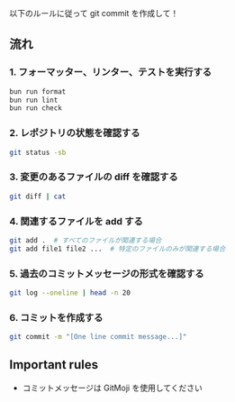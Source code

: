 以下のルールに従って git commit を作成して！

## 流れ

### 1. フォーマッター、リンター、テストを実行する

```sh
bun run format
bun run lint
bun run check
```

### 2. レポジトリの状態を確認する

```sh
git status -sb
```

### 3. 変更のあるファイルの diff を確認する

```sh
git diff | cat
```

### 4. 関連するファイルを add する

```sh
git add .  # すべてのファイルが関連する場合
git add file1 file2 ...  # 特定のファイルのみが関連する場合
```

### 5. 過去のコミットメッセージの形式を確認する

```sh
git log --oneline | head -n 20
```

### 6. コミットを作成する

```sh
git commit -m "[One line commit message...]"
```

## Important rules

- コミットメッセージは GitMoji を使用してください
